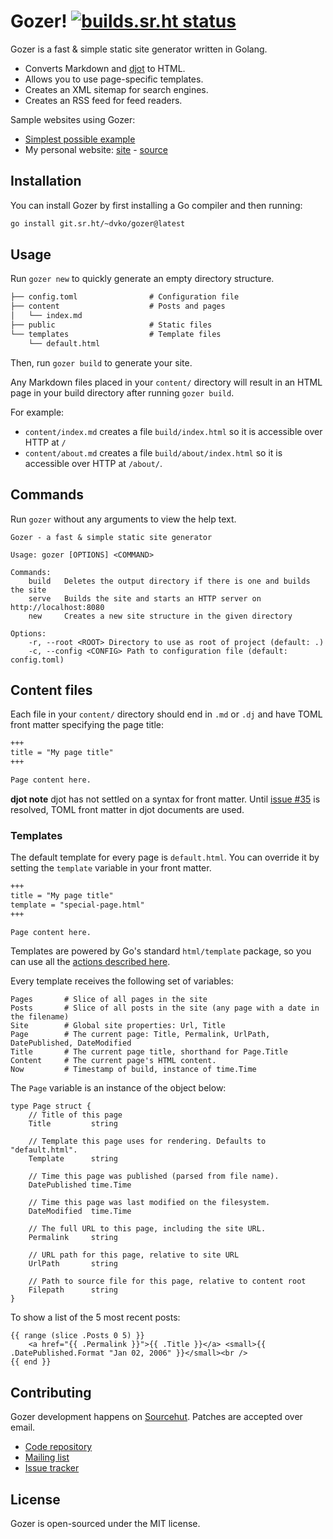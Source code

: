 # Gozer! [![builds.sr.ht status](https://builds.sr.ht/~dvko/gozer.svg)](https://builds.sr.ht/~dvko/gozer?)

Gozer is a fast & simple static site generator written in Golang.

- Converts Markdown and [djot](https://www.djot.net) to HTML.
- Allows you to use page-specific templates.
- Creates an XML sitemap for search engines.
- Creates an RSS feed for feed readers.

Sample websites using Gozer:

- [Simplest possible example](example/)
- My personal website: [site](https://www.dannyvankooten.com/) - [source](https://git.sr.ht/~dvko/dannyvankooten.com)


## Installation

You can install Gozer by first installing a Go compiler and then running:

```sh
go install git.sr.ht/~dvko/gozer@latest
```

## Usage

Run `gozer new` to quickly generate an empty directory structure.

```txt
├── config.toml                # Configuration file
├── content                    # Posts and pages
│   └── index.md
├── public                     # Static files
└── templates                  # Template files
    └── default.html
```

Then, run `gozer build` to generate your site.

Any Markdown files placed in your `content/` directory will result in an HTML page in your build directory after running `gozer build`.

For example:

- `content/index.md` creates a file `build/index.html` so it is accessible over HTTP at `/`
- `content/about.md` creates a file `build/about/index.html` so it is accessible over HTTP at `/about/`.


## Commands

Run `gozer` without any arguments to view the help text.

```
Gozer - a fast & simple static site generator

Usage: gozer [OPTIONS] <COMMAND>

Commands:
    build   Deletes the output directory if there is one and builds the site
    serve   Builds the site and starts an HTTP server on http://localhost:8080
    new     Creates a new site structure in the given directory

Options:
    -r, --root <ROOT> Directory to use as root of project (default: .)
    -c, --config <CONFIG> Path to configuration file (default: config.toml)
```

## Content files

Each file in your `content/` directory should end in `.md` or `.dj` and have TOML front matter specifying the page title:

```md
+++
title = "My page title"
+++

Page content here.
```

**djot note** djot has not settled on a syntax for front matter. Until [issue #35](https://github.com/jgm/djot/issues/35) is resolved, TOML front matter in djot documents are used.

### Templates
The default template for every page is `default.html`. You can override it by setting the `template` variable in your front matter.

```md
+++
title = "My page title"
template = "special-page.html"
+++

Page content here.
```

Templates are powered by Go's standard `html/template` package, so you can use all the [actions described here](https://pkg.go.dev/text/template#hdr-Actions).

Every template receives the following set of variables:

```
Pages       # Slice of all pages in the site
Posts       # Slice of all posts in the site (any page with a date in the filename)
Site        # Global site properties: Url, Title
Page        # The current page: Title, Permalink, UrlPath, DatePublished, DateModified
Title       # The current page title, shorthand for Page.Title
Content     # The current page's HTML content.
Now         # Timestamp of build, instance of time.Time
```

The `Page` variable is an instance of the object below:

```
type Page struct {
    // Title of this page
    Title         string

    // Template this page uses for rendering. Defaults to "default.html".
    Template      string

    // Time this page was published (parsed from file name).
    DatePublished time.Time

    // Time this page was last modified on the filesystem.
    DateModified  time.Time

    // The full URL to this page, including the site URL.
    Permalink     string

    // URL path for this page, relative to site URL
    UrlPath       string

    // Path to source file for this page, relative to content root
    Filepath      string
}
```

To show a list of the 5 most recent posts:

```gotemplate
{{ range (slice .Posts 0 5) }}
    <a href="{{ .Permalink }}">{{ .Title }}</a> <small>{{ .DatePublished.Format "Jan 02, 2006" }}</small><br />
{{ end }}
```

## Contributing

Gozer development happens on [Sourcehut](https://sr.ht/). Patches are accepted over email.

- [Code repository](https://git.sr.ht/~dvko/gozer)
- [Mailing list](https://lists.sr.ht/~dvko/gozer-devel)
- [Issue tracker](https://todo.sr.ht/~dvko/gozer-issues)

## License

Gozer is open-sourced under the MIT license.
